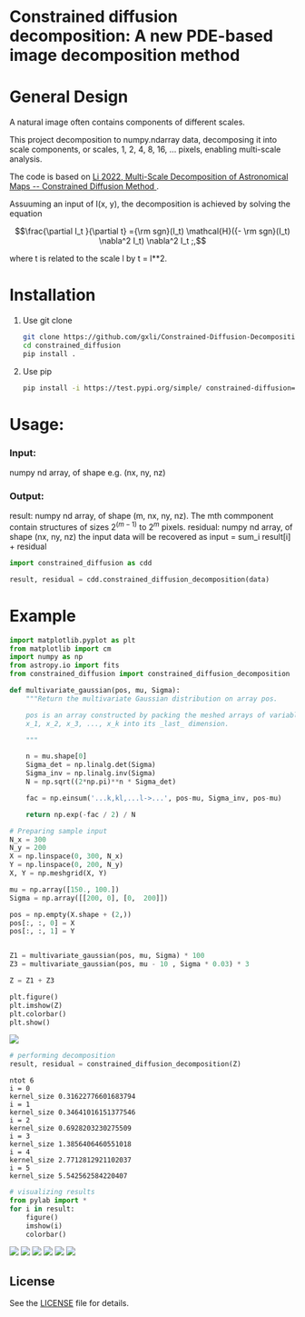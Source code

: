 

# Constrained diffusion decomposition: A new PDE-based image decomposition method


# General Design
A natural image often contains components of different scales. 

This project decomposition to numpy.ndarray data, decomposing it into scale components, or scales, 1, 2, 4, 8, 16, ... pixels, enabling multi-scale analysis. 

The code is based on 
<a href="https://arxiv.org/abs/2201.05484"> Li 2022, Multi-Scale Decomposition of Astronomical Maps -- Constrained Diffusion Method </a>.


Assuuming an input of I(x, y), the decomposition is achieved by solving the equation

```math
\frac{\partial I_t }{\partial t} ={\rm sgn}(I_t) \mathcal{H}({- \rm sgn}(I_t) \nabla^2 I_t) \nabla^2 I_t ;,
```
where t is related to the scale l by t = l**2.
 



# Installation

1. Use git clone
   ```bash
   git clone https://github.com/gxli/Constrained-Diffusion-Decomposition.git
   cd constrained_diffusion
   pip install .
   ```

2. Use pip

   ```bash
   pip install -i https://test.pypi.org/simple/ constrained-diffusion==1.0.0    
   ```

# Usage:

### Input:

numpy nd array, of shape e.g. (nx, ny, nz)

### Output:

result: numpy nd array, of shape (m, nx, ny, nz). The mth commponent contain structures of sizes 2$^(m-1)$ to 2$^m$ pixels. residual: numpy nd array, of shape (nx, ny, nz) the input data will be recovered as input = sum_i result[i] + residual



```python
import constrained_diffusion as cdd

result, residual = cdd.constrained_diffusion_decomposition(data)
```




# Example

```python
import matplotlib.pyplot as plt
from matplotlib import cm
import numpy as np
from astropy.io import fits
from constrained_diffusion import constrained_diffusion_decomposition

def multivariate_gaussian(pos, mu, Sigma):
    """Return the multivariate Gaussian distribution on array pos.

    pos is an array constructed by packing the meshed arrays of variables
    x_1, x_2, x_3, ..., x_k into its _last_ dimension.

    """

    n = mu.shape[0]
    Sigma_det = np.linalg.det(Sigma)
    Sigma_inv = np.linalg.inv(Sigma)
    N = np.sqrt((2*np.pi)**n * Sigma_det)

    fac = np.einsum('...k,kl,...l->...', pos-mu, Sigma_inv, pos-mu)

    return np.exp(-fac / 2) / N
```


```python
# Preparing sample input
N_x = 300
N_y = 200
X = np.linspace(0, 300, N_x)
Y = np.linspace(0, 200, N_y)
X, Y = np.meshgrid(X, Y)

mu = np.array([150., 100.])
Sigma = np.array([[200, 0], [0,  200]])

pos = np.empty(X.shape + (2,))
pos[:, :, 0] = X
pos[:, :, 1] = Y


Z1 = multivariate_gaussian(pos, mu, Sigma) * 100
Z3 = multivariate_gaussian(pos, mu - 10 , Sigma * 0.03) * 3

Z = Z1 + Z3

plt.figure()
plt.imshow(Z)
plt.colorbar()
plt.show()
```


    
<!-- ![png](example/example_files/example_1_0.png) -->
    

<img src="examples/example_files/example_1_0.png"/>

```python
# performing decomposition
result, residual = constrained_diffusion_decomposition(Z)
```

    ntot 6
    i = 0
    kernel_size 0.31622776601683794
    i = 1
    kernel_size 0.34641016151377546
    i = 2
    kernel_size 0.6928203230275509
    i = 3
    kernel_size 1.3856406460551018
    i = 4
    kernel_size 2.7712812921102037
    i = 5
    kernel_size 5.542562584220407



```python
# visualizing results
from pylab import *
for i in result:
    figure()
    imshow(i)
    colorbar()
```


    
<img src="examples/example_files/example_3_0.png"/>
    



<img src="examples/example_files/example_3_1.png"/>

  <img src="examples/example_files/example_3_2.png"/>  


  <img src="examples/example_files/example_3_3.png"/>  

  <img src="examples/example_files/example_3_4.png"/>  

  <img src="examples/example_files/example_3_5.png"/>  

  <!-- <img src="examples/example_files/example_3_6.png"/>   -->




## License
 See the [LICENSE](LICENSE) file for details.

